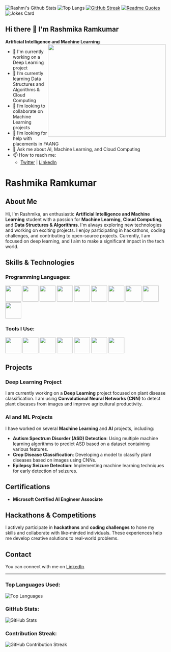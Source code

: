 ![Rashmi's Github Stats](https://github-readme-stats.vercel.app/api?username=RashmikaRamkumar&count_private=true&show_icons=true&include_all_commits=true)
![Top Langs](https://github-readme-stats.vercel.app/api/top-langs/?username=RashmikaRamkumar&hide=TeX&layout=compact)
[![GitHub Streak](https://streak-stats.demolab.com/?user=RashmikaRamkumar)](https://git.io/streak-stats)
[![Readme Quotes](https://quotes-github-readme.vercel.app/api?type=horizontal&theme=nord)](https://github.com/piyushsuthar/github-readme-quotes)
![Jokes Card](https://readme-jokes.vercel.app/api)



## Hi there 👋 I'm Rashmika Ramkumar

**Artificial Intelligence and Machine Learning**
<img align="right" width="370" height="290" src="https://media.giphy.com/media/gDPxwdP6SKFnsWDJ2u/giphy.gif?cid=790b7611ow9im0gumx9rbs9l9cut3fyaxowrum01od7gztya&ep=v1_gifs_search&rid=giphy.gif&ct=g">

- 🔭 I'm currently working on a Deep Learning project
- 🌱 I’m currently learning Data Structures and Algorithms & Cloud Computing
- 👯 I’m looking to collaborate on Machine Learning projects
- 🤔 I’m looking for help with placements in FAANG
- 💬 Ask me about AI, Machine Learning, and Cloud Computing
- 📫 How to reach me:
  - [Twitter](https://twitter.com/yourusername) | [LinkedIn](https://www.linkedin.com/in/rashmika-ramkumar-0b9572259)
# Rashmika Ramkumar

## About Me
Hi, I'm Rashmika, an enthusiastic **Artificial Intelligence and Machine Learning** student with a passion for **Machine Learning**, **Cloud Computing**, and **Data Structures & Algorithms**. I'm always exploring new technologies and working on exciting projects. I enjoy participating in hackathons, coding challenges, and contributing to open-source projects. Currently, I am focused on deep learning, and I aim to make a significant impact in the tech world.

## Skills & Technologies
### Programming Languages:
<img height="50" width="50" src="https://img.icons8.com/color/48/000000/python.png" /> 
<img height="50" width="50" src="https://img.icons8.com/color/48/000000/java-coffee-cup-logo.png" /> 
<img height="50" width="50" src="https://img.icons8.com/color/48/000000/c-programming.png" /> 
<img height="50" width="50" src="https://img.icons8.com/color/48/000000/javascript.png" /> 
<img height="50" width="50" src="https://img.icons8.com/color/48/000000/html-5.png" /> 
<img height="50" width="50" src="https://img.icons8.com/color/48/000000/css3.png" /> 
<img height="50" width="50" src="https://img.icons8.com/color/48/000000/react-native.png" /> 
<img height="50" width="50" src="https://img.icons8.com/color/48/000000/nodejs.png" /> 
<img height="50" width="50" src="https://img.icons8.com/color/48/000000/mongodb.png" /> 
<img height="50" width="50" src="https://img.icons8.com/color/48/000000/terraform.png" />

### Tools I Use:
<img height="50" width="50" src="https://img.icons8.com/color/48/000000/visual-studio-code-2019.png"/> 
<img height="50" width="50" src="https://img.icons8.com/color/48/000000/git.png"/> 
<img height="50" width="50" src="https://img.icons8.com/dusk/64/000000/anaconda.png"/> 
<img height="50" width="50" src="https://img.icons8.com/color/48/000000/figma--v1.png"/> 
<img height="50" width="50" src="https://img.shields.io/badge/Netlify-00C7B7?style=for-the-badge&logo=netlify&logoColor=white"/> 
<img height="50" width="50" src="https://img.shields.io/badge/Vercel-000000?style=for-the-badge&logo=vercel&logoColor=white"/> 
<img height="50" width="50" src="https://img.shields.io/badge/Render-000000?style=for-the-badge&logo=render&logoColor=white"/>

## Projects

### Deep Learning Project
I am currently working on a **Deep Learning** project focused on plant disease classification. I am using **Convolutional Neural Networks (CNN)** to detect plant diseases from images and improve agricultural productivity.

### AI and ML Projects
I have worked on several **Machine Learning** and **AI** projects, including:
- **Autism Spectrum Disorder (ASD) Detection**: Using multiple machine learning algorithms to predict ASD based on a dataset containing various features.
- **Crop Disease Classification**: Developing a model to classify plant diseases based on images using CNNs.
- **Epilepsy Seizure Detection**: Implementing machine learning techniques for early detection of seizures.

## Certifications
- **Microsoft Certified AI Engineer Associate**

## Hackathons & Competitions
I actively participate in **hackathons** and **coding challenges** to hone my skills and collaborate with like-minded individuals. These experiences help me develop creative solutions to real-world problems.

## Contact
You can connect with me on [LinkedIn](https://www.linkedin.com/in/rashmika-ramkumar-0b9572259).

---

### Top Languages Used:
![Top Languages](https://github-readme-stats.vercel.app/api/top-langs/?username=rashmika-ramkumar&layout=compact&langs_count=6&hide=html,css)

### GitHub Stats:
![GitHub Stats](https://github-readme-stats.vercel.app/api?username=rashmika-ramkumar&show_icons=true&hide_title=true&count_private=true)

### Contribution Streak:
![GitHub Contribution Streak](https://github-readme-streak-stats.herokuapp.com/?user=rashmika-ramkumar)

